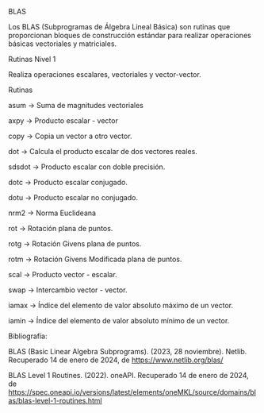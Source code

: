 BLAS

Los BLAS (Subprogramas de Álgebra Lineal Básica) son rutinas que proporcionan bloques de construcción estándar para realizar operaciones básicas vectoriales y matriciales.


Rutinas Nivel 1

Realiza operaciones escalares, vectoriales y vector-vector.


Rutinas

asum -> Suma de magnitudes vectoriales

axpy -> Producto escalar - vector

copy -> Copia un vector a otro vector.

dot -> Calcula el producto escalar de dos vectores reales.

sdsdot -> Producto escalar con doble precisión.

dotc -> Producto escalar conjugado.

dotu -> Producto escalar no conjugado.

nrm2 -> Norma Euclideana

rot -> Rotación plana de puntos.

rotg -> Rotación Givens plana de puntos.

rotm -> Rotación Givens Modificada plana de puntos.

scal -> Producto vector - escalar.

swap -> Intercambio vector - vector. 

iamax -> Índice del elemento de valor absoluto máximo de un vector.

iamin -> Índice del elemento de valor absoluto mínimo de un vector.


Bibliografía: 

BLAS (Basic Linear Algebra Subprograms). (2023, 28 noviembre). Netlib. Recuperado 14 de enero de 2024, de https://www.netlib.org/blas/

BLAS Level 1 Routines. (2022). oneAPI. Recuperado 14 de enero de 2024, de https://spec.oneapi.io/versions/latest/elements/oneMKL/source/domains/blas/blas-level-1-routines.html
